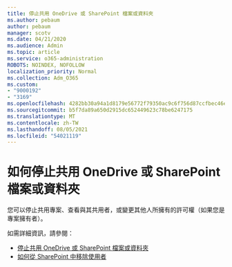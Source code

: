```yaml
---
title: 停止共用 OneDrive 或 SharePoint 檔案或資料夾
ms.author: pebaum
author: pebaum
manager: scotv
ms.date: 04/21/2020
ms.audience: Admin
ms.topic: article
ms.service: o365-administration
ROBOTS: NOINDEX, NOFOLLOW
localization_priority: Normal
ms.collection: Adm_O365
ms.custom:
- "9000192"
- "3169"
ms.openlocfilehash: 4282bb30a94a1d8179e56772f79350ac9c6f756d87ccfbec46e0418a3cc18612
ms.sourcegitcommit: b5f7da89a650d2915dc652449623c78be6247175
ms.translationtype: MT
ms.contentlocale: zh-TW
ms.lasthandoff: 08/05/2021
ms.locfileid: "54021119"
---
```

# <a name="how-to-stop-sharing-onedrive-or-sharepoint-files-or-folders"></a>如何停止共用 OneDrive 或 SharePoint 檔案或資料夾

您可以停止共用專案、查看與其共用者，或變更其他人所擁有的許可權（如果您是專案擁有者）。

如需詳細資訊，請參閱： 

- [停止共用 OneDrive 或 SharePoint 檔案或資料夾](https://support.office.com/article/stop-sharing-onedrive-or-sharepoint-files-or-folders-or-change-permissions-0a36470f-d7fe-40a0-bd74-0ac6c1e13323)
- [如何從 SharePoint 中移除使用者](/sharepoint/remove-users)